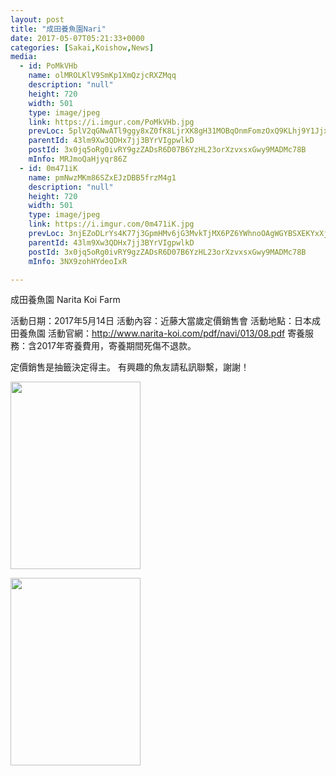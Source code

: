 ```yaml
---
layout: post
title: "成田養魚園Nari" 
date: 2017-05-07T05:21:33+0000 
categories: [Sakai,Koishow,News] 
media:
  - id: PoMkVHb
    name: olMROLKlV9SmKp1XmQzjcRXZMqq
    description: "null"
    height: 720
    width: 501
    type: image/jpeg
    link: https://i.imgur.com/PoMkVHb.jpg
    prevLoc: 5plV2qGNwATl9ggy8xZ0fK8LjrXK8gH31MOBqOnmFomzOxQ9KLhj9Y1JjxjEiR7N31nwMXumLEJk7qBPi9EpjGOgv6txn1E7yxwpiWoGL4pDzvtqvnXJKjOmCL3MmEQzoLSQM0qVzwnGcpJYnWXE5vHJ92VyBrVOSkN2KkE1GVHMRR13qv9BtpVJ300R5KtZ9WgB2r7XSXzqYnAMPzCB5k8lWGJ0Smk3R8m9RkiDRPljMEZWI2zJ4Q0QVPiGwvYXGj5GtDV
    parentId: 43lm9Xw3QDHx7jj3BYrVIgpwlkD
    postId: 3x0jq5oRg0ivRY9gzZADsR6D07B6YzHL23orXzvxsxGwy9MADMc78B
    mInfo: MRJmoQaHjyqr86Z
  - id: 0m471iK
    name: pmNwzMKm86SZxEJzDBB5frzM4g1
    description: "null"
    height: 720
    width: 501
    type: image/jpeg
    link: https://i.imgur.com/0m471iK.jpg
    prevLoc: 3njEZoDLrYs4K77j3GpmHMv6jG3MvkTjMX6PZ6YWhnoOAgWGYBSXEKYxXjXRIkXVOmMq2rSMXAk8RzG4t3ZXVy2R7xcLor1ARZ0yuwPVrRk7D3TZrYWm04p8UEyDOW6kRnS9EKpyGr2xSBzR0PXMkrCk55zgnLDQsBrVpB748vI166o02pQWH0q8XnnV5oF3pO4G4Vpxsk75LAmRXvtDx1mRZv06IPzwW4kjmpcoB5PBKKlZCERLWOJ8pZCnGVBXlxmvtoB
    parentId: 43lm9Xw3QDHx7jj3BYrVIgpwlkD
    postId: 3x0jq5oRg0ivRY9gzZADsR6D07B6YzHL23orXzvxsxGwy9MADMc78B
    mInfo: 3NX9zohHYdeoIxR

---
```


成田養魚園
Narita Koi Farm

活動日期：2017年5月14日
活動內容：近藤大當歲定價銷售會
活動地點：日本成田養魚園
活動官網：http://www.narita-koi.com/pdf/navi/013/08.pdf
寄養服務：含2017年寄養費用，寄養期間死傷不退款。

定價銷售是抽籤決定得主。
有興趣的魚友請私訊聯繫，謝謝！


<a href="https://i.imgur.com/PoMkVHb.jpg"><img src="https://i.imgur.com/PoMkVHb.jpg" height="300" width="208" /></a> 

 
<a href="https://i.imgur.com/0m471iK.jpg"><img src="https://i.imgur.com/0m471iK.jpg" height="300" width="208" /></a> 
 
